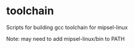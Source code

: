 toolchain
=========

Scripts for building gcc toolchain for mipsel-linux

Note: may need to add mipsel-linux/bin to PATH
